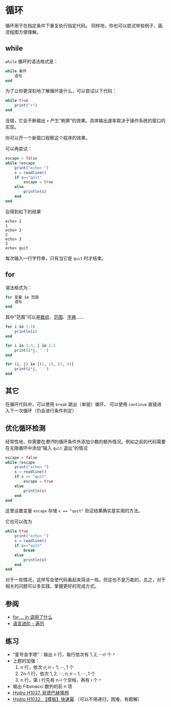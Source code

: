 # 循环
循环用于在指定条件下重复执行指定代码。
同样地，你也可以尝试举些例子、画流程图方便理解。

## while
`while` 循环的语法格式是：
```jl
while 条件
    语句
end
```

为了让你更深刻地了解循环是什么，可以尝试以下代码：
```jl
while true
    print("+")
end
```

没错，它会不断输出 `+` 产生“刷屏”的效果。具体输出速率取决于操作系统的窗口的实现。

你可以开一个新窗口观察这个程序的效果。

可以再尝试：
```jl
escape = false
while !escape
    print("echo> ")
    s = readline()
    if s=="quit"
        escape = true
    else
        println(s)
    end
end
```

会得到如下的结果
```plain
echo> 1
1
echo> 2
2
echo> 3
3
echo> quit
```

每次输入一行字符串，只有当它是 `quit` 时才结束。

## for
语法格式为：
```jl
for 变量 in 范围
    语句
end
```

其中“范围”可以是[数组](vector.md)、[范围](range.md)、[字典](dict.md)……
```jl
for i in 1:10
    println(i)
end

for i in 1:3, j in 1:3
    print(i*j, ' ')
end

for (i, j) in [(1, 2), (3, 4)]
    print(i*j, ' ')
end
```

## 其它
在循环代码中，可以使用 `break` 跳出（单层）循环，
可以使用 `continue` 直接进入下一次循环（仍会进行条件判定）

## 优化循环检测
经常性地，你需要在*整齐*的循环条件外添加少数的额外情况。例如之前的代码需要在无限循环中添加“输入 `quit` 退出”的情况
```jl
escape = false
while !escape
    print("echo> ")
    s = readline()
    if s == "quit"
        escape = true
    else
        println(s)
    end
end
```

这里设置变量 `escape` 存储 `s == "quit"` 验证结果确实是实用的方法。

它也可以改为
```jl
while true
    print("echo> ")
    s = readline()
    if s=="quit"
        break
    else
        println(s)
    end
end
```

对于一些情况，这样写会使代码看起来简洁一些。但这也不是万能的，总之，对于相关的问题可以多实践，掌握更好的完成方式。

## 参阅
- [for ... in 调用了什么](https://docs.juliacn.com/latest/manual/interfaces/#man-interface-iteration)
- [语言进阶 - 遍历](../advanced/iterate.md)

## 练习
- “星号金字塔”：输出 n 行，每行依次有 $1, 2, \cdots n$ 个 `*`
- 上题的加强：
    1. n 行，依次 $n, n-1, \cdots ,1$ 个
    2. 2n-1 行，依次 $1, 2, \cdots ,n, n-1, \cdots ,1$ 个
    3. n 行，第 i 行先有 n-i 个空格，再有 i 个 `*`
- 输出 Fibonacci 数列的前 n 项
- [Hydro H1037. 哥德巴赫猜想](https://hydro.ac/p/H1037)
- [Hydro H1032. 【模板】快速幂](https://hydro.ac/p/H1032) （可以不用递归，困难，有题解）
